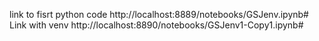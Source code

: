 link to fisrt python code http://localhost:8889/notebooks/GSJenv.ipynb#
Link with venv http://localhost:8890/notebooks/GSJenv1-Copy1.ipynb#
